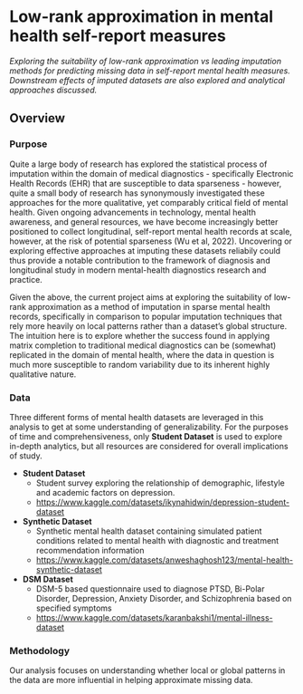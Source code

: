 # Low-rank approximation in mental health self-report measures
*Exploring the suitability of low-rank approximation vs leading imputation methods for predicting missing data in self-report mental health measures. Downstream effects of imputed datasets are also explored and analytical approaches discussed.*

## Overview
### Purpose 
Quite a large body of research has explored the statistical process of imputation within the domain of medical diagnostics - specifically Electronic Health Records (EHR) that are susceptible to data sparseness - however, quite a small body of research has synonymously investigated these approaches for the more qualitative, yet comparably critical field of mental health. Given ongoing advancements in technology, mental health awareness, and general resources, we have become increasingly better positioned to collect longitudinal, self-report mental health records at scale, however, at the risk of potential sparseness (Wu et al, 2022). Uncovering or exploring effective approaches at imputing these datasets reliabily could thus provide a notable contribution to the framework of diagnosis and longitudinal study in modern mental-health diagnostics research and practice. 

Given the above, the current project aims at exploring the suitability of low-rank approximation as a method of imputation in sparse mental health records, specifically in comparison to popular
imputation techniques that rely more heavily on local patterns rather than a dataset’s global
structure. The intuition here is to explore whether the success found in applying matrix completion to traditional medical diagnostics can be (somewhat) replicated in the domain of mental health, where the data in question is much more susceptible to random variability due to its inherent highly qualitative nature.

### Data
Three different forms of mental health datasets are leveraged in this analysis to get at some understanding of generalizability. For the purposes of time and comprehensiveness, only **Student Dataset** is used to explore in-depth analytics, but all resources are considered for overall implications of study.

- **Student Dataset**
  - Student survey exploring the relationship of demographic, lifestyle and academic
factors on depression.
  - https://www.kaggle.com/datasets/ikynahidwin/depression-student-dataset
- **Synthetic Dataset**
  -  Synthetic mental health dataset containing simulated patient conditions related to
mental health with diagnostic and treatment recommendation information
  - https://www.kaggle.com/datasets/anweshaghosh123/mental-health-synthetic-dataset
- **DSM Dataset**
  -  DSM-5 based questionnaire used to diagnose PTSD, Bi-Polar Disorder,
Depression, Anxiety Disorder, and Schizophrenia based on specified symptoms
  - https://www.kaggle.com/datasets/karanbakshi1/mental-illness-dataset

### Methodology 
Our analysis focuses on understanding whether local or global patterns in the data are more influential in helping approximate missing data.  
